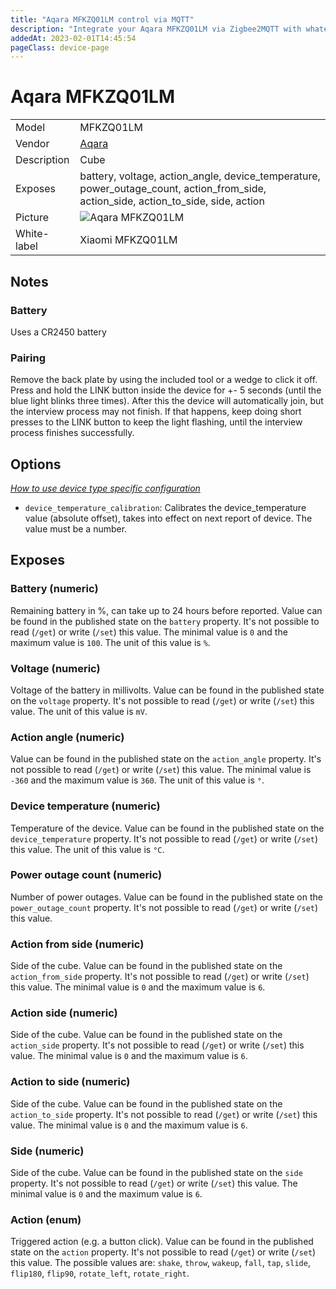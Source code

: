 ```yaml
---
title: "Aqara MFKZQ01LM control via MQTT"
description: "Integrate your Aqara MFKZQ01LM via Zigbee2MQTT with whatever smart home infrastructure you are using without the vendor's bridge or gateway."
addedAt: 2023-02-01T14:45:54
pageClass: device-page
---
```


<!-- !!!! -->
<!-- ATTENTION: This file is auto-generated through docgen! -->
<!-- You can only edit the "Notes"-Section between the two comment lines "Notes BEGIN" and "Notes END". -->
<!-- Do not use h1 or h2 heading within "## Notes"-Section. -->
<!-- !!!! -->

# Aqara MFKZQ01LM

|     |     |
|-----|-----|
| Model | MFKZQ01LM  |
| Vendor  | [Aqara](/supported-devices/#v=Aqara)  |
| Description | Cube |
| Exposes | battery, voltage, action_angle, device_temperature, power_outage_count, action_from_side, action_side, action_to_side, side, action |
| Picture | ![Aqara MFKZQ01LM](https://www.zigbee2mqtt.io/images/devices/MFKZQ01LM.png) |
| White-label | Xiaomi MFKZQ01LM |


<!-- Notes BEGIN: You can edit here. Add "## Notes" headline if not already present. -->
## Notes 

### Battery
Uses a CR2450 battery

### Pairing
Remove the back plate by using the included tool or a wedge to click it off.
Press and hold the LINK button inside the device for +- 5 seconds (until the blue light blinks three times).
After this the device will automatically join, but the interview process may not finish.
If that happens, keep doing short presses to the LINK button to keep the light flashing, until the interview process finishes successfully.
<!-- Notes END: Do not edit below this line -->



## Options
*[How to use device type specific configuration](../guide/configuration/devices-groups.md#specific-device-options)*

* `device_temperature_calibration`: Calibrates the device_temperature value (absolute offset), takes into effect on next report of device. The value must be a number.


## Exposes

### Battery (numeric)
Remaining battery in %, can take up to 24 hours before reported.
Value can be found in the published state on the `battery` property.
It's not possible to read (`/get`) or write (`/set`) this value.
The minimal value is `0` and the maximum value is `100`.
The unit of this value is `%`.

### Voltage (numeric)
Voltage of the battery in millivolts.
Value can be found in the published state on the `voltage` property.
It's not possible to read (`/get`) or write (`/set`) this value.
The unit of this value is `mV`.

### Action angle (numeric)
Value can be found in the published state on the `action_angle` property.
It's not possible to read (`/get`) or write (`/set`) this value.
The minimal value is `-360` and the maximum value is `360`.
The unit of this value is `°`.

### Device temperature (numeric)
Temperature of the device.
Value can be found in the published state on the `device_temperature` property.
It's not possible to read (`/get`) or write (`/set`) this value.
The unit of this value is `°C`.

### Power outage count (numeric)
Number of power outages.
Value can be found in the published state on the `power_outage_count` property.
It's not possible to read (`/get`) or write (`/set`) this value.

### Action from side (numeric)
Side of the cube.
Value can be found in the published state on the `action_from_side` property.
It's not possible to read (`/get`) or write (`/set`) this value.
The minimal value is `0` and the maximum value is `6`.

### Action side (numeric)
Side of the cube.
Value can be found in the published state on the `action_side` property.
It's not possible to read (`/get`) or write (`/set`) this value.
The minimal value is `0` and the maximum value is `6`.

### Action to side (numeric)
Side of the cube.
Value can be found in the published state on the `action_to_side` property.
It's not possible to read (`/get`) or write (`/set`) this value.
The minimal value is `0` and the maximum value is `6`.

### Side (numeric)
Side of the cube.
Value can be found in the published state on the `side` property.
It's not possible to read (`/get`) or write (`/set`) this value.
The minimal value is `0` and the maximum value is `6`.

### Action (enum)
Triggered action (e.g. a button click).
Value can be found in the published state on the `action` property.
It's not possible to read (`/get`) or write (`/set`) this value.
The possible values are: `shake`, `throw`, `wakeup`, `fall`, `tap`, `slide`, `flip180`, `flip90`, `rotate_left`, `rotate_right`.

